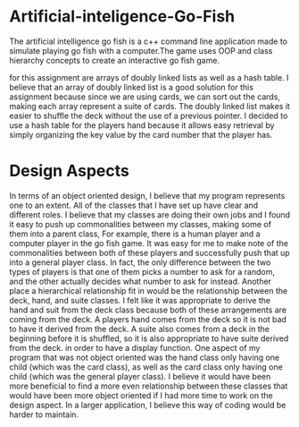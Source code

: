 # Artificial-inteligence-Go-Fish


The artificial intelligence go fish is a c++ command line application made to simulate playing go fish with a computer.The game uses OOP 
and class hierarchy concepts to create an interactive go fish game.

for this assignment are arrays of doubly linked lists as well as a hash table. I believe that an array of doubly linked list is a 
good solution for this assignment because since we are using cards, we can sort out the cards, making each array represent a suite 
of cards. The doubly linked list makes it easier to shuffle the deck without the use of a previous pointer. I decided to use a hash 
table for the players hand because it allows easy retrieval by simply organizing the key value by the card number that the player has.

# Design Aspects

In terms of an object oriented design, I believe that my program represents one to an extent. All of the classes that I have set up 
have clear and different roles. I believe that my classes are doing their own jobs and I found it easy to push up commonalities 
between my classes, making some of them into a parent class, For example, there is a human player and a computer player in the go 
fish game. It was easy for me to make note of the commonalities between both of these players and successfully push that up into a 
general player class. In fact, the only difference between the two types of players is that one of them picks a number to ask for a
random, and the other actually decides what number to ask for instead. Another place a hierarchical relationship fit in  would be the 
relationship between the deck, hand, and suite classes. I felt like it was appropriate to derive the hand and suit from the deck class 
because both of these arrangements are coming from the deck. A players hand comes from the deck so it is not bad to have it derived from
the deck. A suite also comes from a deck in the beginning before it is shuffled, so it is also appropriate to have suite derived from
the deck. in order to have a display function. One aspect of my program that was not object oriented was the hand class only having
one child (which was the card class), as well as the card class only having one child (which was the general player class). 
I believe it would have been more beneficial to find a more even relationship between these classes that would have been more 
object oriented if I had more time to work on the design aspect. In a larger application, I believe this way of coding would be
harder to maintain.

